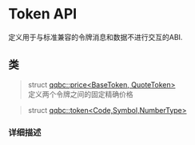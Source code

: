 # Token API

定义用于与标准兼容的令牌消息和数据不进行交互的ABI.

## 类


> struct [qqbc::price<BaseToken, QuoteToken>]()   
    定义两个令牌之间的固定精确价格
    
> struct [qqbc::token<Code,Symbol,NumberType>]()

### 详细描述

